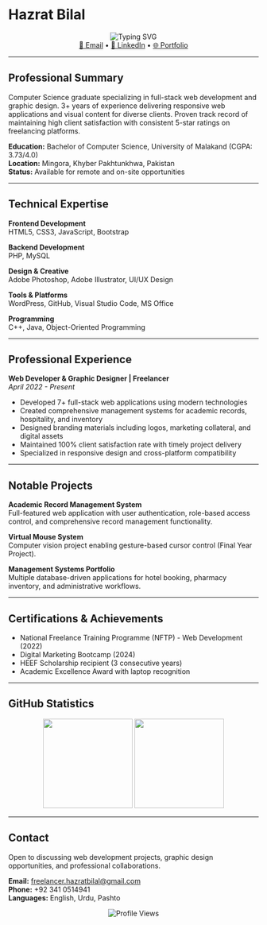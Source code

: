 # Hazrat Bilal

<div align="center">
  <img src="https://readme-typing-svg.herokuapp.com?font=Fira+Code&size=30&duration=3000&pause=1000&color=2F81F7&center=true&vCenter=true&width=600&lines=Web+Developer+%26+Graphic+Designer;Full+Stack+Developer;Creative+Problem+Solver;Freelancer+%26+Tech+Enthusiast" alt="Typing SVG" />
</div>

<div align="center">
  <a href="mailto:freelancer.hazratbilal@gmail.com">📧 Email</a> •
  <a href="https://linkedin.com/in/hazrat-bilal-dev">💼 LinkedIn</a> •
  <a href="https://bkdesigns20.github.io/portfolio/">🌐 Portfolio</a>
</div>

---

## Professional Summary

Computer Science graduate specializing in full-stack web development and graphic design. 3+ years of experience delivering responsive web applications and visual content for diverse clients. Proven track record of maintaining high client satisfaction with consistent 5-star ratings on freelancing platforms.

**Education:** Bachelor of Computer Science, University of Malakand (CGPA: 3.73/4.0)  
**Location:** Mingora, Khyber Pakhtunkhwa, Pakistan  
**Status:** Available for remote and on-site opportunities

---

## Technical Expertise

**Frontend Development**  
HTML5, CSS3, JavaScript, Bootstrap

**Backend Development**  
PHP, MySQL

**Design & Creative**  
Adobe Photoshop, Adobe Illustrator, UI/UX Design

**Tools & Platforms**  
WordPress, GitHub, Visual Studio Code, MS Office

**Programming**  
C++, Java, Object-Oriented Programming

---

## Professional Experience

**Web Developer & Graphic Designer | Freelancer**  
*April 2022 - Present*

- Developed 7+ full-stack web applications using modern technologies
- Created comprehensive management systems for academic records, hospitality, and inventory
- Designed branding materials including logos, marketing collateral, and digital assets
- Maintained 100% client satisfaction rate with timely project delivery
- Specialized in responsive design and cross-platform compatibility

---

## Notable Projects

**Academic Record Management System**  
Full-featured web application with user authentication, role-based access control, and comprehensive record management functionality.

**Virtual Mouse System**  
Computer vision project enabling gesture-based cursor control (Final Year Project).

**Management Systems Portfolio**  
Multiple database-driven applications for hotel booking, pharmacy inventory, and administrative workflows.

---

## Certifications & Achievements

- National Freelance Training Programme (NFTP) - Web Development (2022)
- Digital Marketing Bootcamp (2024)
- HEEF Scholarship recipient (3 consecutive years)
- Academic Excellence Award with laptop recognition

---

## GitHub Statistics

<div align="center">
  <img height="180em" src="https://github-readme-stats.vercel.app/api?username=bkdesigns20&show_icons=true&theme=default&include_all_commits=true&count_private=true"/>
  <img height="180em" src="https://github-readme-stats.vercel.app/api/top-langs/?username=bkdesigns20&layout=compact&langs_count=6&theme=default"/>
</div>

---

## Contact

Open to discussing web development projects, graphic design opportunities, and professional collaborations.

**Email:** freelancer.hazratbilal@gmail.com  
**Phone:** +92 341 0514941  
**Languages:** English, Urdu, Pashto

<div align="center">
  
![Profile Views](https://komarev.com/ghpvc/?username=bkdesigns20&color=blue&style=flat)

</div>
